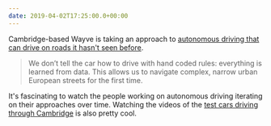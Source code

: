 ```yaml
---
date: 2019-04-02T17:25:00.0+00:00
---
```


Cambridge-based Wayve is taking an approach to [autonomous driving that can drive on roads it hasn't seen before](https://wayve.ai/blog/driving-like-human). 

> We don’t tell the car how to drive with hand coded rules: everything is learned from data. This allows us to navigate complex, narrow urban European streets for the first time.

It's fascinating to watch the people working on autonomous driving iterating on their approaches over time. Watching the videos of the [test cars driving through Cambridge](https://youtu.be/26Or4QbLbMM) is also pretty cool.